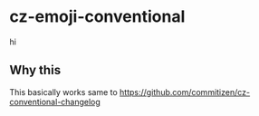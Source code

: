 # cz-emoji-conventional

hi

## Why this

This basically works same to <https://github.com/commitizen/cz-conventional-changelog>
